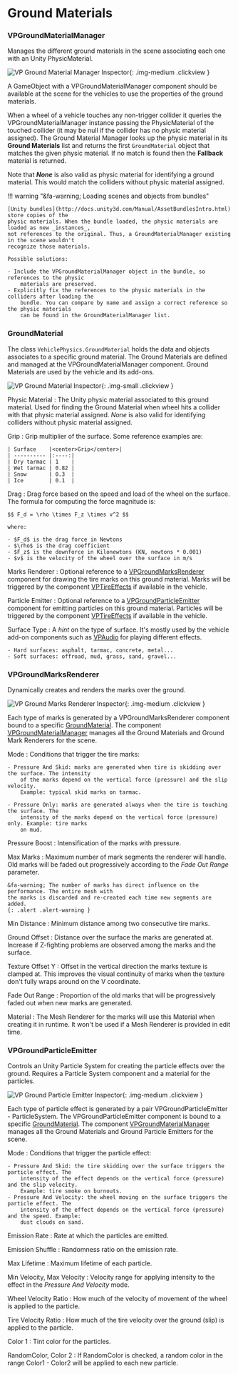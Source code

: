 # Ground Materials

### VPGroundMaterialManager

Manages the different ground materials in the scene associating each one with an Unity PhysicMaterial.

![VP Ground Material Manager Inspector](/img/components/vpp-ground-material-manager-inspector.png){: .img-medium .clickview }

A GameObject with a VPGroundMaterialManager component should be available at the scene for the
vehicles to use the properties of the ground materials.

When a wheel of a vehicle touches any non-trigger collider it queries the VPGroundMaterialManager
instance passing the PhysicMaterial of the touched collider (it may be null if the collider has no
physic material assigned). The Ground Material Manager looks up the physic material in its
**Ground Materials** list and returns the first `GroundMaterial` object that matches the given
physic material. If no match is found then the **Fallback** material is returned.

Note that _**None**_ is also valid as physic material for identifying a ground material. This would
match the colliders without physic material assigned.

!!! warning "&fa-warning; Loading scenes and objects from bundles"

	[Unity bundles](http://docs.unity3d.com/Manual/AssetBundlesIntro.html) store copies of the
	physic materials. When the bundle loaded, the physic materials are loaded as new _instances_,
	not references to the original. Thus, a GroundMaterialManager existing in the scene wouldn't
	recognize those materials.

	Possible solutions:

	- Include the VPGroundMaterialManager object in the bundle, so references to the physic
		materials are preserved.
	- Explicitly fix the references to the physic materials in the colliders after loading the
		bundle. You can compare by name and assign a correct reference so the physic materials
		can be found in the GroundMaterialManager list.

### GroundMaterial

The class `VehiclePhysics.GroundMaterial` holds the data and objects associates to a specific ground
material. The Ground Materials are defined and managed at the VPGroundMaterialManager component.
Ground Materials are used by the vehicle and its add-ons.

![VP Ground Material Inspector](/img/components/vpp-ground-material-inspector.png){: .img-small .clickview }

Physic Material
:	The Unity physic material associated to this ground material. Used for finding the Ground
	Material when wheel hits a collider with that physic material assigned. _None_ is also valid
	for identifying colliders without physic material assigned.

Grip
:	Grip multiplier of the surface. Some reference examples are:

	| Surface    |<center>Grip</center>|
	| ---------- |:----:|
	| Dry tarmac | 1    |
	| Wet tarmac | 0.82 |
	| Snow       | 0.3  |
	| Ice        | 0.1  |

Drag
:	Drag force based on the speed and load of the wheel on the surface. The formula for computing
	the force magnitude is:

	$$ F_d = \rho \times F_z \times v^2 $$

	where:

	- $F_d$ is the drag force in Newtons
	- $\rho$ is the drag coefficient
	- $F_z$ is the downforce in Kilonewtons (KN, newtons * 0.001)
	- $v$ is the velocity of the wheel over the surface in m/s

Marks Renderer
:	Optional reference to a [VPGroundMarksRenderer](#vpgroundmarksrenderer) component for drawing the
	tire marks on this ground material. Marks will be triggered by the component [VPTireEffects](vehicle-addons.md#vptireeffects)
	if available in the vehicle.

Particle Emitter
:	Optional reference to a [VPGroundParticleEmitter](#vpgroundparticleemitter) component for
	emitting particles on this ground material. Particles will be triggered by the component
	[VPTireEffects](vehicle-addons.md#vptireeffects) if available in the vehicle.

Surface Type
:	A _hint_ on the type of surface. It's mostly used by the vehicle add-on components such as
	[VPAudio](vehicle-addons.md#vpaudio) for playing different effects.

	- Hard surfaces: asphalt, tarmac, concrete, metal...
	- Soft surfaces: offroad, mud, grass, sand, gravel...

### VPGroundMarksRenderer

Dynamically creates and renders the marks over the ground.

![VP Ground Marks Renderer Inspector](/img/components/vpp-ground-marks-renderer-inspector.png){: .img-medium .clickview }

Each type of marks is generated by a VPGroundMarksRenderer component bound to a specific
[GroundMaterial](#groundmaterial). The component [VPGroundMaterialManager](#vpgroundmaterialmanager)
manages all the Ground Materials and Ground Mark Renderers for the scene.

Mode
:	Conditions that trigger the tire marks:

	- Pressure And Skid: marks are generated when tire is skidding over the surface. The intensity
		of the marks depend on the vertical force (pressure) and the slip velocity.
		Example: typical skid marks on tarmac.

	- Pressure Only: marks are generated always when the tire is touching the surface. The
		intensity of the marks depend on the vertical force (pressure) only. Example: tire marks
		on mud.

Pressure Boost
:	Intensification of the marks with pressure.

Max Marks
:	Maximum number of mark segments the renderer will handle. Old marks will be faded out
	progressively according to the _Fade Out Range_ parameter.

	&fa-warning; The number of marks has direct influence on the performance. The entire mesh with
	the marks is discarded and re-created each time new segments are added.
	{: .alert .alert-warning }

Min Distance
:	Minimum distance among two consecutive tire marks.

Ground Offset
:	Distance over the surface the marks are generated at. Increase if Z-fighting problems are
	observed among the marks and the surface.

Texture Offset Y
:	Offset in the vertical direction the marks texture is clamped at. This improves the visual
	continuity of marks when the texture don't fully wraps around on the V coordinate.

Fade Out Range
:	Proportion of the old marks that will be progressively faded out when new marks are generated.

Material
:	The Mesh Renderer for the marks will use this Material when creating it in runtime. It won't
	be used if a Mesh Renderer is provided in edit time.

### VPGroundParticleEmitter

Controls an Unity Particle System for creating the particle effects over the ground. Requires a
Particle System component and a material for the particles.

![VP Ground Particle Emitter Inspector](/img/components/vpp-ground-particle-emitter-inspector.png){: .img-medium .clickview }

Each type of particle effect is generated by a pair VPGroundParticleEmitter - ParticleSystem. The
VPGroundParticleEmitter component is bound to a specific [GroundMaterial](#groundmaterial).
The component [VPGroundMaterialManager](#vpgroundmaterialmanager) manages all the Ground Materials
and Ground Particle Emitters for the scene.

Mode
:	Conditions that trigger the particle effect:

	- Pressure And Skid: the tire skidding over the surface triggers the particle effect. The
		intensity of the effect depends on the vertical force (pressure) and the slip velocity.
		Example: tire smoke on burnouts.
	- Pressure And Velocity: the wheel moving on the surface triggers the particle effect. The
		intensity of the effect depends on the vertical force (pressure) and the speed. Example:
		dust clouds on sand.

Emission Rate
:	Rate at which the particles are emitted.

Emission Shuffle
:	Randomness ratio on the emission rate.

Max Lifetime
:	Maximum lifetime of each particle.

Min Velocity, Max Velocity
:	Velocity range for applying intensity to the effect in the _Pressure And Velocity_ mode.

Wheel Velocity Ratio
:	How much of the velocity of movement of the wheel is applied to the particle.

Tire Velocity Ratio
:	How much of the tire velocity over the ground (slip) is applied to the particle.

Color 1
:	Tint color for the particles.

RandomColor, Color 2
:	If RandomColor is checked, a random color in the range Color1 - Color2 will be applied to each
	new particle.
